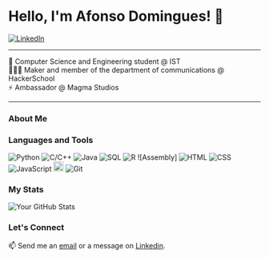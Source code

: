# Hello, I'm Afonso Domingues! 👋

[![LinkedIn](https://img.shields.io/badge/-LinkedIn-blue?style=flat-square&logo=Linkedin&logoColor=white&link=https://www.linkedin.com/in/afonsofsdomingues/)](https://www.linkedin.com/in/afonsofsdomingues/)

---

 🌱 Computer Science and Engineering student @ IST<br>
 🧑🏻‍💻 Maker and member of the department of communications @ HackerSchool<br>
 ⚡ Ambassador @ Magma Studios

---

### About Me



### Languages and Tools

![Python](https://img.shields.io/badge/-Python-black?style=flat-square&logo=python)
![C/C++](https://img.shields.io/badge/-C/C++-black?style=flat-square&logo=C)
![Java](https://img.shields.io/badge/-Java-black?style=flat-square&logo=java)
![SQL]()
![R](https://img.shields.io/badge/-R-black?style=flat-square&logo=r)
![Assembly]
![HTML](https://img.shields.io/badge/-HTML-black?style=flat-square&logo=html5&logoColor=white)
![CSS](https://img.shields.io/badge/-CSS3-black?style=flat-square&logo=css3)
![JavaScript](https://img.shields.io/badge/-JavaScript-black?style=flat-square&logo=javascript)
<img src="https://raw.githubusercontent.com/file-icons/DevOpicons/2c2bf2bdb6507b8e4bfe695c1d54d639fbfed479/svg/prolog.svg" width="20" height="20" color="FFFFFF"/>
![Git](https://img.shields.io/badge/-Git-black?style=flat-square&logo=git)

### My Stats

![Your GitHub Stats](https://github-readme-stats.vercel.app/api?username=afonsofsdomingues&show_icons=true)

### Let's Connect

📫 Send me an [email](mailto:afonso.silva.domingues@tecnico.ulisboa.pt) or a message on [Linkedin](https://www.linkedin.com/in/afonso-fs-domingues/).

